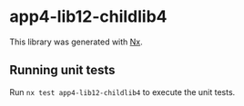# app4-lib12-childlib4

This library was generated with [Nx](https://nx.dev).

## Running unit tests

Run `nx test app4-lib12-childlib4` to execute the unit tests.
